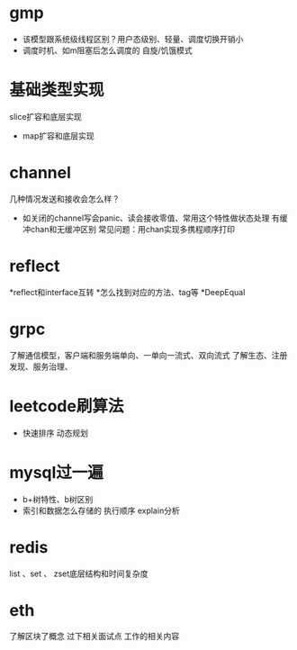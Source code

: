 # gmp
* 该模型跟系统级线程区别？用户态级别、轻量、调度切换开销小
* 调度时机、如m阻塞后怎么调度的
自旋/饥饿模式

# 基础类型实现
slice扩容和底层实现
* map扩容和底层实现

# channel
几种情况发送和接收会怎么样？
* 如关闭的channel写会panic、读会接收零值、常用这个特性做状态处理
有缓冲chan和无缓冲区别
常见问题：用chan实现多携程顺序打印

# reflect 
*reflect和interface互转
*怎么找到对应的方法、tag等
*DeepEqual

# grpc
了解通信模型，客户端和服务端单向、一单向一流式、双向流式
了解生态、注册发现、服务治理、

# leetcode刷算法
* 快速排序
动态规划

# mysql过一遍
* b+树特性、b树区别
* 索引和数据怎么存储的
执行顺序
explain分析

# redis
list 、set 、 zset底层结构和时间复杂度

# eth
了解区块了概念
过下相关面试点
工作的相关内容
